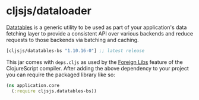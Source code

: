 # cljsjs/dataloader

[Datatables]() is a generic utility to be used as part of your application's data fetching layer to provide a consistent API over various backends and reduce requests to those backends via batching and caching.

[](dependency)
```clojure
[cljsjs/datatables-bs "1.10.16-0"] ;; latest release
```
[](/dependency)
This jar comes with `deps.cljs` as used by the [Foreign Libs][flibs] feature
of the ClojureScript compiler. After adding the above dependency to your project you can require the packaged library like so:

```clojure
(ns application.core
  (:require cljsjs.datatables-bs))
```

[flibs]: https://clojurescript.org/reference/packaging-foreign-deps
